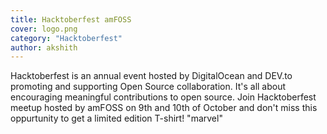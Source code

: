```yaml
---
title: Hacktoberfest amFOSS
cover: logo.png
category: "Hacktoberfest"
author: akshith
---
```




Hacktoberfest is an annual event hosted by DigitalOcean and DEV.to promoting and supporting Open Source collaboration. It's all about encouraging meaningful contributions to open source.
Join Hacktoberfest meetup hosted by amFOSS on 9th and 10th of October and don't miss this oppurtunity to get a limited edition T-shirt!
"marvel"
